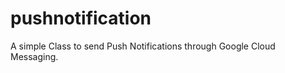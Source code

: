 pushnotification
================

A simple Class to send Push Notifications through Google Cloud Messaging.
